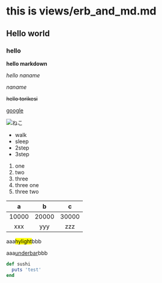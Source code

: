 <link rel="stylesheet" type="text/css" href="/css/table_custom.css"></link>
<style>
/*
	table { 
		border-collapse: collapse; 
		width: 300;
	}
	table th, table td { border: solid 1px black; } 
	table thead { background-color: lightgrey; }
*/
</style>


# this is views/erb_and_md.md 
## Hello world
### hello

**hello markdown**

*hello naname*

_naname_

~~hello torikesi~~

[google](https://www.google.com/?h1=ja)

![ねこ](https://encrypted-tbn0.gstatic.com/images?q=tbn:ANd9GcT3UTJliK7KXSVdy0HrnT6EZfwRHKT6xtNn5w&s)

- walk
- sleep
 - 2step
 - 3step

1. one
1. two
1. three
 1. three one
 1. three two

a|b|c|
:---:|:---:|:---:|
10000|20000|30000|
xxx|yyy|zzz|

aaa<mark>hylight</mark>bbb

aaa<u>underbar</u>bbb

```ruby
def sushi
  puts 'test'
end
```


